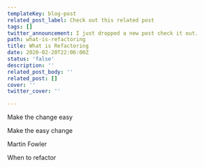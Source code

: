 ```yaml
---
templateKey: blog-post
related_post_label: Check out this related post
tags: []
twitter_announcement: I just dropped a new post check it out.
path: what-is-refactoring
title: What is Refactoring
date: 2020-02-20T22:06:00Z
status: 'false'
description: ''
related_post_body: ''
related_post: []
cover: ''
twitter_cover: ''

---
```

Make the change easy

Make the easy change

Martin Fowler

When to refactor
